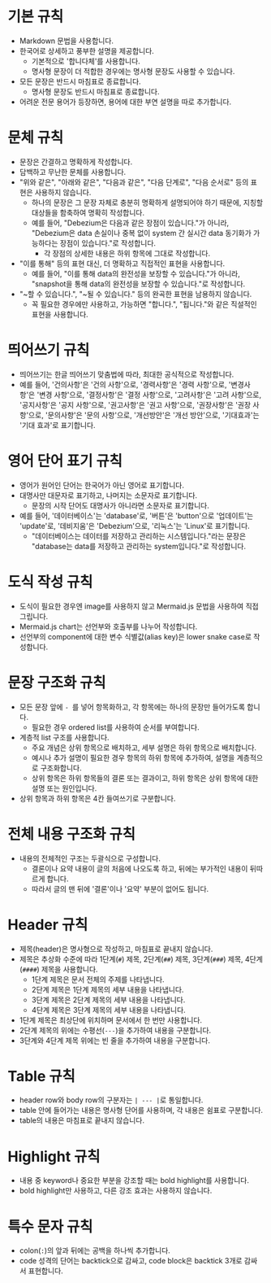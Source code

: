 # 기본 규칙
- Markdown 문법을 사용합니다.
- 한국어로 상세하고 풍부한 설명을 제공합니다.
    - 기본적으로 '합니다체'를 사용합니다.
    - 명사형 문장이 더 적합한 경우에는 명사형 문장도 사용할 수 있습니다.
- 모든 문장은 반드시 마침표로 종료합니다.
    - 명사형 문장도 반드시 마침표로 종료합니다.
- 어려운 전문 용어가 등장하면, 용어에 대한 부연 설명을 따로 추가합니다.

# 문체 규칙
- 문장은 간결하고 명확하게 작성합니다.
- 담백하고 무난한 문체를 사용합니다.
- "위와 같은", "아래와 같은", "다음과 같은", "다음 단계로", "다음 순서로" 등의 표현은 사용하지 않습니다.
    - 하나의 문장은 그 문장 자체로 충분히 명확하게 설명되어야 하기 때문에, 지칭할 대상들을 함축하여 명확히 작성합니다.
    - 예를 들어, "Debezium은 다음과 같은 장점이 있습니다."가 아니라, "Debezium은 data 손실이나 중복 없이 system 간 실시간 data 동기화가 가능하다는 장점이 있습니다."로 작성합니다.
        - 각 장점의 상세한 내용은 하위 항목에 그대로 작성합니다.
- "이를 통해" 등의 표현 대신, 더 명확하고 직접적인 표현을 사용합니다.
    - 예를 들어, "이를 통해 data의 완전성을 보장할 수 있습니다."가 아니라, "snapshot을 통해 data의 완전성을 보장할 수 있습니다."로 작성합니다.
- "~할 수 있습니다.", "~될 수 있습니다." 등의 완곡한 표현을 남용하지 않습니다.
    - 꼭 필요한 경우에만 사용하고, 가능하면 "합니다.", "됩니다."와 같은 직설적인 표현을 사용합니다.

# 띄어쓰기 규칙
- 띄어쓰기는 한글 띄어쓰기 맞춤법에 따라, 최대한 공식적으로 작성합니다.
- 예를 들어, '건의사항'은 '건의 사항'으로, '경력사항'은 '경력 사항'으로, '변경사항'은 '변경 사항'으로, '결정사항'은 '결정 사항'으로, '고려사항'은 '고려 사항'으로, '공지사항'은 '공지 사항'으로, '권고사항'은 '권고 사항'으로, '권장사항'은 '권장 사항'으로, '문의사항'은 '문의 사항'으로, '개선방안'은 '개선 방안'으로, '기대효과'는 '기대 효과'로 표기합니다.


# 영어 단어 표기 규칙
- 영어가 원어인 단어는 한국어가 아닌 영어로 표기합니다.
- 대명사만 대문자로 표기하고, 나머지는 소문자로 표기합니다.
    - 문장의 시작 단어도 대명사가 아니라면 소문자로 표기합니다.
- 예를 들어, '데이터베이스'는 'database'로, '버튼'은 'button'으로 '업데이트'는 'update'로, '데비지움'은 'Debezium'으로, '리눅스'는 'Linux'로 표기합니다.
    - "데이터베이스는 데이터를 저장하고 관리하는 시스템입니다."라는 문장은 "database는 data를 저장하고 관리하는 system입니다."로 작성합니다.

# 도식 작성 규칙
- 도식이 필요한 경우엔 image를 사용하지 않고 Mermaid.js 문법을 사용하여 직접 그립니다.
- Mermaid.js chart는 선언부와 호출부를 나누어 작성합니다.
- 선언부의 component에 대한 변수 식별값(alias key)은 lower snake case로 작성합니다.


# 문장 구조화 규칙
- 모든 문장 앞에 `- `를 넣어 항목화하고, 각 항목에는 하나의 문장만 들어가도록 합니다.
    - 필요한 경우 ordered list를 사용하여 순서를 부여합니다.
- 계층적 list 구조를 사용합니다.
    - 주요 개념은 상위 항목으로 배치하고, 세부 설명은 하위 항목으로 배치합니다.
    - 예시나 추가 설명이 필요한 경우 항목의 하위 항목에 추가하여, 설명을 계층적으로 구조화합니다.
    - 상위 항목은 하위 항목들의 결론 또는 결과이고, 하위 항목은 상위 항목에 대한 설명 또는 원인입니다.
- 상위 항목과 하위 항목은 4칸 들여쓰기로 구분합니다.

# 전체 내용 구조화 규칙
- 내용의 전체적인 구조는 두괄식으로 구성합니다.
    - 결론이나 요약 내용이 글의 처음에 나오도록 하고, 뒤에는 부가적인 내용이 뒤따르게 합니다.
    - 따라서 글의 맨 뒤에 '결론'이나 '요약' 부분이 없어도 됩니다.


# Header 규칙
- 제목(header)은 명사형으로 작성하고, 마침표로 끝내지 않습니다.
- 제목은 추상화 수준에 따라 1단계(`#`) 제목, 2단계(`##`) 제목, 3단계(`###`) 제목, 4단계(`####`) 제목을 사용합니다.
    - 1단계 제목은 문서 전체의 주제를 나타냅니다.
    - 2단계 제목은 1단계 제목의 세부 내용을 나타냅니다.
    - 3단계 제목은 2단계 제목의 세부 내용을 나타냅니다.
    - 4단계 제목은 3단계 제목의 세부 내용을 나타냅니다.
- 1단계 제목은 최상단에 위치하며 문서에서 한 번만 사용합니다.
- 2단계 제목의 위에는 수평선(`---`)을 추가하여 내용을 구분합니다.
- 3단계와 4단계 제목 위에는 빈 줄을 추가하여 내용을 구분합니다.

# Table 규칙
- header row와 body row의 구분자는 `| --- |`로 통일합니다.
- table 안에 들어가는 내용은 명사형 단어를 사용하며, 각 내용은 쉼표로 구분합니다.
- table의 내용은 마침표로 끝내지 않습니다.

# Highlight 규칙
- 내용 중 keyword나 중요한 부분을 강조할 때는 bold highlight를 사용합니다.
- bold highlight만 사용하고, 다른 강조 효과는 사용하지 않습니다.

# 특수 문자 규칙
- colon(`:`)의 앞과 뒤에는 공백을 하나씩 추가합니다.
- code 성격의 단어는 backtick으로 감싸고, code block은 backtick 3개로 감싸서 표현합니다.